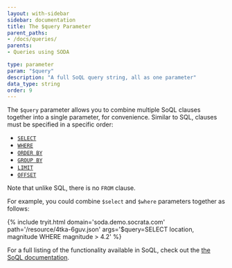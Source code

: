 ```yaml
---
layout: with-sidebar
sidebar: documentation
title: The $query Parameter
parent_paths: 
- /docs/queries/
parents: 
- Queries using SODA

type: parameter
param: "$query"
description: "A full SoQL query string, all as one parameter"
data_type: string
order: 9
---
```


The `$query` parameter allows you to combine multiple SoQL clauses together into a single parameter, for convenience. Similar to SQL, clauses must be specified in a specific order:

- [`SELECT`](/docs/queries/select.html)
- [`WHERE`](/docs/queries/where.html)
- [`ORDER BY`](/docs/queries/order.html)
- [`GROUP BY`](/docs/queries/group.html)
- [`LIMIT`](/docs/queries/limit.html)
- [`OFFSET`](/docs/queries/offset.html)

Note that unlike SQL, there is no `FROM` clause.

For example, you could combine `$select` and `$where` parameters together as follows:

{% include tryit.html domain='soda.demo.socrata.com' path='/resource/4tka-6guv.json' args='$query=SELECT location, magnitude WHERE magnitude > 4.2' %}

For a full listing of the functionality available in SoQL, check out the [the SoQL documentation](/docs/queries/).

